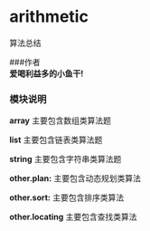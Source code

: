 # arithmetic
算法总结

###作者  
**爱喝利益多的小鱼干!**

### 模块说明

**array**  主要包含数组类算法题

**list**  主要包含链表类算法题

**string**  主要包含字符串类算法题

**other.plan:** 主要包含动态规划类算法

**other.sort:** 主要包含排序类算法

**other.locating** 主要包含查找类算法